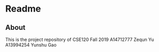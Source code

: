 # Readme

## About
This is the project repository of CSE120 Fall 2019
A14712777 Zequn Yu
A13994254 Yunshu Gao
